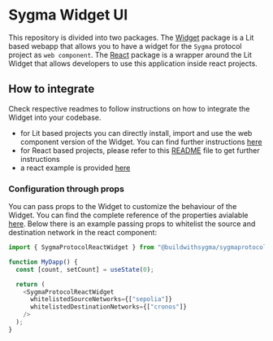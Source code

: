 # Sygma Widget UI

This repository is divided into two packages. The [Widget](./packages/widget/) package is a Lit based webapp that allows you to have a widget for the `Sygma` protocol project as `web component`. The [React](./packages/react/) package is a wrapper around the Lit Widget that allows developers to use this application inside react projects.

## How to integrate

Check respective readmes to follow instructions on how to integrate the Widget into your codebase. 

* for Lit based projects you can directly install, import and use the web component version of the Widget. You can find further instructions [here](./packages/widget/README.md)
* for React based projects, please refer to this [README](./packages/react/README.md) file to get further instructions
* a react example is provided [here](/examples/react-widget-app/)

### Configuration through props

You can pass props to the Widget to customize the behaviour of the Widget. You can find the complete reference of the properties avialable [here](./packages/widget/src/widget.ts). Below there is an example passing props to whitelist the source and destination network in the react component:

```ts
import { SygmaProtocolReactWidget } from "@buildwithsygma/sygmaprotocol-react-widget";

function MyDapp() {
  const [count, setCount] = useState(0);

  return (
    <SygmaProtocolReactWidget
      whitelistedSourceNetworks={["sepolia"]}
      whitelistedDestinationNetworks={["cronos"]}
    />
  );
}
```